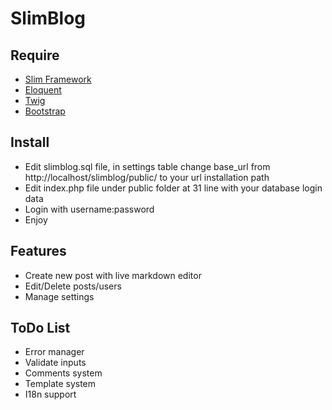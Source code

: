 SlimBlog
=====

Require
---
* [Slim Framework](http://slimframework.com)
* [Eloquent](http://laravel.com/docs/eloquent)
* [Twig](http://twig.sensiolabs.org)
* [Bootstrap](http://getbootstrap.com)

Install
---
* Edit slimblog.sql file, in settings table change base_url from http://localhost/slimblog/public/ to your url installation path
* Edit index.php file under public folder at 31 line with your database login data
* Login with username:password
* Enjoy

Features
---
* Create new post with live markdown editor
* Edit/Delete posts/users
* Manage settings

ToDo List
---
* Error manager
* Validate inputs
* Comments system
* Template system
* I18n support
